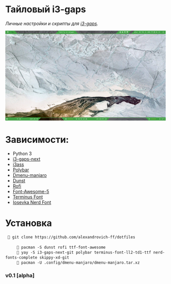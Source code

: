 # Тайловый i3-gaps
*Личные настройки и скрипты для [i3-gaps](https://github.com/Airblader/i3).*

![Cкриншот](.config/i3/screenshot.png)

# Зависимости:

-   Python 3
-   [i3-gaps-next](https://github.com/Airblader/i3)
-   [i3ass](https://github.com/budlabs/i3ass)
-   [Polybar](https://github.com/jaagr/polybar)
-   [Dmenu-manjaro](https://github.com/manjaro/packages-community/tree/master/dmenu-manjaro)
-   [Dunst](https://github.com/dunst-project/dunst)
-   [Rofi](https://github.com/DaveDavenport/rofi)
-   [Font-Awesome-5](https://fontawesome.com/)
-   [Terminus Font](https://aur.archlinux.org/packages/terminus-font-ll2-td1-ttf/)
-   [Iosevka Nerd Font](https://github.com/ryanoasis/nerd-fonts)

# Установка

      git clone https://github.com/alexandrovich-ff/dotfiles

          pacman -S dunst rofi ttf-font-awesome
          yay -S i3-gaps-next-git polybar terminus-font-ll2-td1-ttf nerd-fonts-complete skippy-xd-git
          pacman -U .config/dmenu-manjaro/dmenu-manjaro.tar.xz



### v0.1 [alpha]
